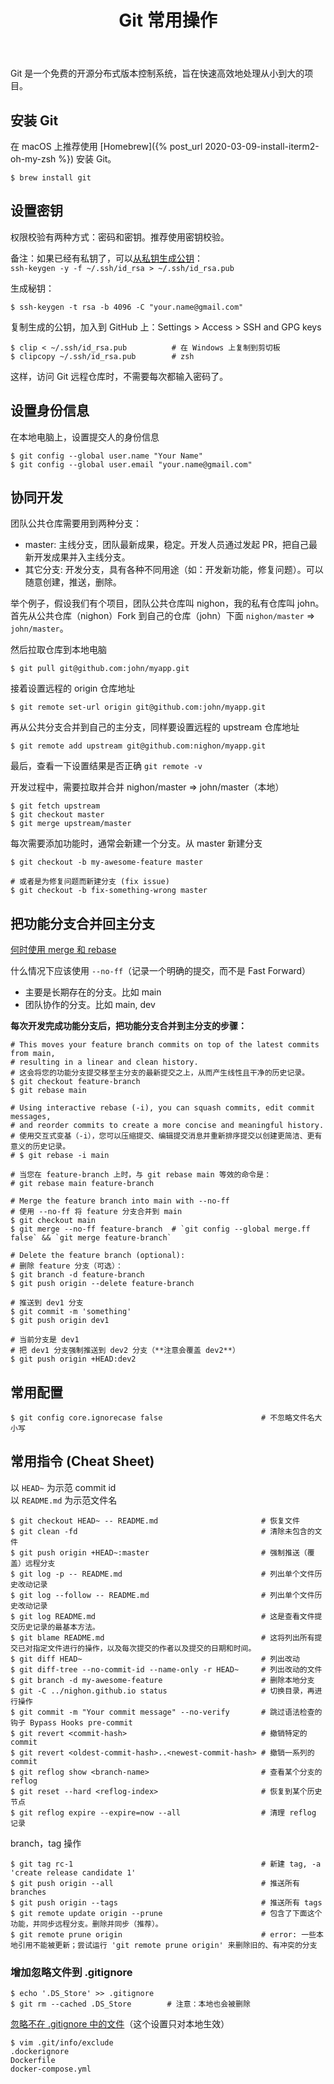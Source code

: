 ﻿---
layout: post
title: "Git 常用操作"
categories: git
bgcolor: "#f8f8f0"
color: "#000"
---

Git 是一个免费的开源分布式版本控制系统，旨在快速高效地处理从小到大的项目。

## 安装 Git

在 macOS 上推荐使用 [Homebrew]({% post_url 2020-03-09-install-iterm2-oh-my-zsh %}) 安装 Git。

```console
$ brew install git
```

## 设置密钥

权限校验有两种方式：密码和密钥。推荐使用密钥校验。

备注：如果已经有私钥了，可以[从私钥生成公钥](https://askubuntu.com/a/53555)：<br>
`ssh-keygen -y -f ~/.ssh/id_rsa > ~/.ssh/id_rsa.pub`

生成秘钥：

```console
$ ssh-keygen -t rsa -b 4096 -C "your.name@gmail.com"
```

复制生成的公钥，加入到 GitHub 上：Settings > Access > SSH and GPG keys

```console
$ clip < ~/.ssh/id_rsa.pub          # 在 Windows 上复制到剪切板
$ clipcopy ~/.ssh/id_rsa.pub        # zsh
```

这样，访问 Git 远程仓库时，不需要每次都输入密码了。

## 设置身份信息

在本地电脑上，设置提交人的身份信息

```console
$ git config --global user.name "Your Name"
$ git config --global user.email "your.name@gmail.com"
```

## 协同开发

团队公共仓库需要用到两种分支：

- master: 主线分支，团队最新成果，稳定。开发人员通过发起 PR，把自己最新开发成果并入主线分支。
- 其它分支: 开发分支，具有各种不同用途（如：开发新功能，修复问题）。可以随意创建，推送，删除。

举个例子，假设我们有个项目，团队公共仓库叫 nighon，我的私有仓库叫 john。
首先从公共仓库（nighon）Fork 到自己的仓库（john）下面 `nighon/master` => `john/master`。

然后拉取仓库到本地电脑

```console
$ git pull git@github.com:john/myapp.git
```

接着设置远程的 origin 仓库地址

```console
$ git remote set-url origin git@github.com:john/myapp.git
```

再从公共分支合并到自己的主分支，同样要设置远程的 upstream 仓库地址

```console
$ git remote add upstream git@github.com:nighon/myapp.git
```

最后，查看一下设置结果是否正确 `git remote -v`

开发过程中，需要拉取并合并 nighon/master => john/master（本地）

```console
$ git fetch upstream
$ git checkout master
$ git merge upstream/master
```

每次需要添加功能时，通常会新建一个分支。从 master 新建分支

```console
$ git checkout -b my-awesome-feature master

# 或者是为修复问题而新建分支 (fix issue)
$ git checkout -b fix-something-wrong master
```

## 把功能分支合并回主分支

[何时使用 merge 和 rebase](https://chatgpt.com/c/e1652719-bd74-44b8-8b7b-eadf072b7d09)

什么情况下应该使用 `--no-ff`（记录一个明确的提交，而不是 Fast Forward）

- 主要是长期存在的分支。比如 main
- 团队协作的分支。比如 main, dev

**每次开发完成功能分支后，把功能分支合并到主分支的步骤：**

```console
# This moves your feature branch commits on top of the latest commits from main,
# resulting in a linear and clean history.
# 这会将您的功能分支提交移至主分支的最新提交之上，从而产生线性且干净的历史记录。
$ git checkout feature-branch
$ git rebase main

# Using interactive rebase (-i), you can squash commits, edit commit messages,
# and reorder commits to create a more concise and meaningful history.
# 使用交互式变基（-i），您可以压缩提交、编辑提交消息并重新排序提交以创建更简洁、更有意义的历史记录。
# $ git rebase -i main

# 当您在 feature-branch 上时，与 git rebase main 等效的命令是：
# git rebase main feature-branch

# Merge the feature branch into main with --no-ff
# 使用 --no-ff 将 feature 分支合并到 main
$ git checkout main
$ git merge --no-ff feature-branch  # `git config --global merge.ff false` && `git merge feature-branch`

# Delete the feature branch (optional):
# 删除 feature 分支（可选）：
$ git branch -d feature-branch
$ git push origin --delete feature-branch
```

```console
# 推送到 dev1 分支
$ git commit -m 'something'
$ git push origin dev1

# 当前分支是 dev1
# 把 dev1 分支强制推送到 dev2 分支（**注意会覆盖 dev2**）
$ git push origin +HEAD:dev2
```

## 常用配置

```console
$ git config core.ignorecase false                      # 不忽略文件名大小写
```

## 常用指令 (Cheat Sheet)

以 `HEAD~` 为示范 commit id<br>
以 `README.md` 为示范文件名

```console
$ git checkout HEAD~ -- README.md                       # 恢复文件
$ git clean -fd                                         # 清除未包含的文件
$ git push origin +HEAD~:master                         # 强制推送（覆盖）远程分支
$ git log -p -- README.md                               # 列出单个文件历史改动记录
$ git log --follow -- README.md                         # 列出单个文件历史改动记录
$ git log README.md                                     # 这是查看文件提交历史记录的最基本方法。
$ git blame README.md                                   # 这将列出所有提交已对指定文件进行的操作，以及每次提交的作者以及提交的日期和时间。
$ git diff HEAD~                                        # 列出改动
$ git diff-tree --no-commit-id --name-only -r HEAD~     # 列出改动的文件
$ git branch -d my-awesome-feature                      # 删除本地分支
$ git -C ../nighon.github.io status                     # 切换目录，再进行操作
$ git commit -m "Your commit message" --no-verify       # 跳过语法检查的钩子 Bypass Hooks pre-commit
$ git revert <commit-hash>                              # 撤销特定的 commit
$ git revert <oldest-commit-hash>..<newest-commit-hash> # 撤销一系列的 commit
$ git reflog show <branch-name>                         # 查看某个分支的 reflog
$ git reset --hard <reflog-index>                       # 恢复到某个历史节点
$ git reflog expire --expire=now --all                  # 清理 reflog 记录
```

branch，tag 操作

```console
$ git tag rc-1                                          # 新建 tag, -a 'create release candidate 1'
$ git push origin --all                                 # 推送所有 branches
$ git push origin --tags                                # 推送所有 tags
$ git remote update origin --prune                      # 包含了下面这个功能，并同步远程分支。删除并同步（推荐）。
$ git remote prune origin                               # error: 一些本地引用不能被更新；尝试运行 'git remote prune origin' 来删除旧的、有冲突的分支
```

### 增加忽略文件到 .gitignore

```console
$ echo '.DS_Store' >> .gitignore
$ git rm --cached .DS_Store        # 注意：本地也会被删除
```

[忽略不在 .gitignore 中的文件](https://stackoverflow.com/a/653458/2862195)（这个设置只对本地生效）

```
$ vim .git/info/exclude
.dockerignore
Dockerfile
docker-compose.yml
```
